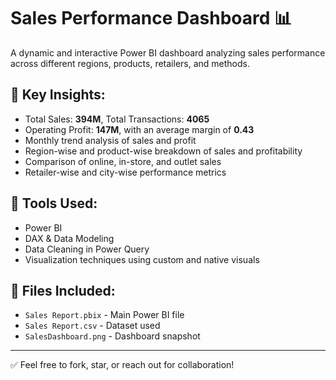 # Sales Performance Dashboard 📊

A dynamic and interactive Power BI dashboard analyzing sales performance across different regions, products, retailers, and methods.

## 📌 Key Insights:
- Total Sales: **394M**, Total Transactions: **4065**
- Operating Profit: **147M**, with an average margin of **0.43**
- Monthly trend analysis of sales and profit
- Region-wise and product-wise breakdown of sales and profitability
- Comparison of online, in-store, and outlet sales
- Retailer-wise and city-wise performance metrics

## 🔧 Tools Used:
- Power BI
- DAX & Data Modeling
- Data Cleaning in Power Query
- Visualization techniques using custom and native visuals

## 📁 Files Included:
- `Sales Report.pbix` - Main Power BI file
- `Sales Report.csv` - Dataset used
- `SalesDashboard.png` - Dashboard snapshot

---

✅ Feel free to fork, star, or reach out for collaboration!
